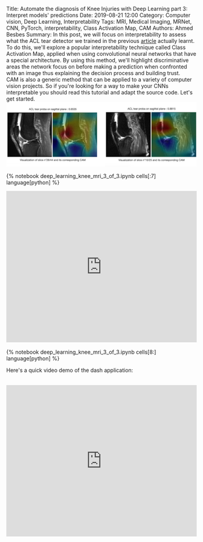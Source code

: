 Title: Automate the diagnosis of Knee Injuries with Deep Learning part 3: Interpret models' predictions
Date: 2019-08-21 12:00
Category: Computer vision, Deep Learning, Interpretability
Tags: MRI, Medical Imaging, MRNet, CNN, PyTorch, interpretability, Class Activation Map, CAM
Authors: Ahmed Besbes
Summary: In this post, we will focus on interpretability to assess what the ACL tear detector we trained in the previous <a href="https://ahmedbesbes.com/automate-the-diagnosis-of-knee-injuries-with-deep-learning-part-2-building-an-acl-tear-classifier.html">article</a> actually learnt.<br> To do this, we'll explore a popular interpretability technique called Class Activation Map, applied when using convolutional neural networks that have a special architecture. By using this method, we'll highlight discriminative areas the network focus on before making a prediction when confronted with an image thus explaining the decision process and building trust.<br> CAM is also a generic method that can be applied to a variety of computer vision projects. So if you're looking for a way to make your CNNs interpretable you should read this tutorial and adapt the source code. Let's get started. <a href="https://ahmedbesbes.com/automate-the-diagnosis-of-knee-injuries-with-deep-learning-part-3-interpret-models-predictions.html"><img src="./images/article_8/cams_sagittal.png"></a>

{% notebook deep_learning_knee_mri_3_of_3.ipynb cells[:7] language[python] %}

<iframe width="100%" height="400" src="https://www.youtube.com/embed/4eyUReyIPXg" frameborder="0" allow="accelerometer; autoplay; encrypted-media; gyroscope; picture-in-picture" allowfullscreen></iframe>

{% notebook deep_learning_knee_mri_3_of_3.ipynb cells[8:] language[python] %}

Here's a quick video demo of the dash application: <br><br>

<iframe width="100%" height="400" src="https://www.youtube.com/embed/SbNGj51kW28" frameborder="0" allow="accelerometer; autoplay; encrypted-media; gyroscope; picture-in-picture" allowfullscreen></iframe>
